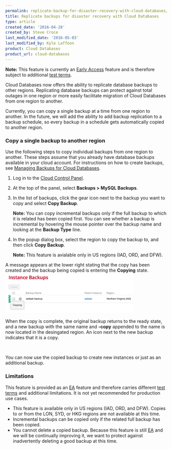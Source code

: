 ```yaml
---
permalink: replicate-backup-for-disaster-recovery-with-cloud-databases/
title: Replicate backups for disaster recovery with Cloud Databases
type: article
created_date: '2016-04-28'
created_by: Steve Croce
last_modified_date: '2016-05-03'
last_modified_by: Kyle Laffoon
product: Cloud Databases
product_url: cloud-databases
---
```


**Note:** This feature is currently an [Early Access](/how-to/rackspace-product-release-phases/) feature and is therefore subject to additional [test terms](https://www.rackspace.com/information/legal/testterms).

Cloud Databases now offers the ability to replicate database backups to other regions. Replicating database backups can protect against total outages in one region or more easily facilitate migration of Cloud Databases from one region to another.

Currently, you can copy a single backup at a time from one region to another. In the future, we will add the ability to add backup replication to a backup schedule, so every backup in a schedule gets automatically copied to another region.

### Copy a single backup to another region

Use the following steps to copy individual backups from one region to another. These steps assume that you already have database backups available in your cloud account. For instructions on how to create backups, see [Managing Backups for Cloud Databases](/how-to/managing-backups-for-cloud-databases/).

1. Log in to the [Cloud Control Panel](https://mycloud.rackspace.com).

2. At the top of the panel, select **Backups > MySQL Backups**.
  
3. In the list of backups, click the gear icon next to the backup you want to copy and select **Copy Backup**.
  
     **Note:** You can copy incremental backups only if the full backup to which it is related has been copied first. You can see whether a backup is incremental by hovering the mouse pointer over the backup name and looking at the **Backup Type** line.

4. In the popup dialog box, select the region to copy the backup to, and then click **Copy Backup**.
  
     **Note:** This feature is avialable only in US regions (IAD, ORD, and DFW).

A message appears at the lower right stating that the copy has been created and the backup being copied is entering the **Copying** state.
<img src="/_assets/img/cloud-databases/backup-replication-for-disaster-recovery/backup_list_copying_state.png" alt=""  width="400">

When the copy is complete, the original backup returns to the ready state, and a new backup with the same name and **-copy** appended to the name is now located in the desingated region. An icon next to the new backup indicates that it is a copy.

<img src="/blob/master/_assets/img/cloud-databases/backup-replication-for-disaster-recovery/copy_complete.png" alt=""  width="400">
  
You can now use the copied backup to create new instances or just as an additional backup.

### Limitations

This feature is provided as an [EA](/how-to/rackspace-product-release-phases/) feature and therefore carries different [test terms](https://www.rackspace.com/information/legal/testterms) and additional limitations. It is not yet recommended for production use cases.

- This feature is available only in US regions (IAD, ORD, and DFW). Copies to or from the LON, SYD, or HKG regions are not available at this time.
- Incremental backups can be copied only if the related full backup has been copied.
- You cannot delete a copied backup. Because this feature is still [EA](/how-to/rackspace-product-release-phases/) and we will be continually improving it, we want to protect against inadvertently deleting a good backup at this time.
